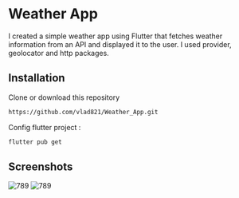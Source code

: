 
# Weather App

I created a simple weather app using Flutter that fetches weather information from an API and displayed it to the user. I used provider, geolocator and http packages.


## Installation

Clone or download this repository

```bash
https://github.com/vlad821/Weather_App.git
```
Config flutter project :

```bash
flutter pub get
```    
## Screenshots
![789](https://github.com/vlad821/Weather_App/assets/115928876/2d865af3-857c-42b3-b300-faa53617ea6d) ![789](https://github.com/vlad821/Weather_App/assets/115928876/703c9926-10ec-42a6-b9a4-80041a795628)
